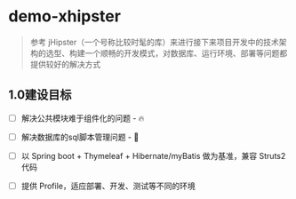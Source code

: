 # demo-xhipster

> 参考 jHipster（一个号称比较时髦的库）来进行接下来项目开发中的技术架构的选型、构建一个顺畅的开发模式，对数据库、运行环境、部署等问题都提供较好的解决方式

## 1.0建设目标

- [ ] 解决公共模块难于组件化的问题 - :fire:

- [ ] 解决数据库的sql脚本管理问题 - :metal:

- [ ] 以 Spring boot + Thymeleaf + Hibernate/myBatis 做为基准，兼容 Struts2 代码

- [ ] 提供 Profile，适应部署、开发、测试等不同的环境

